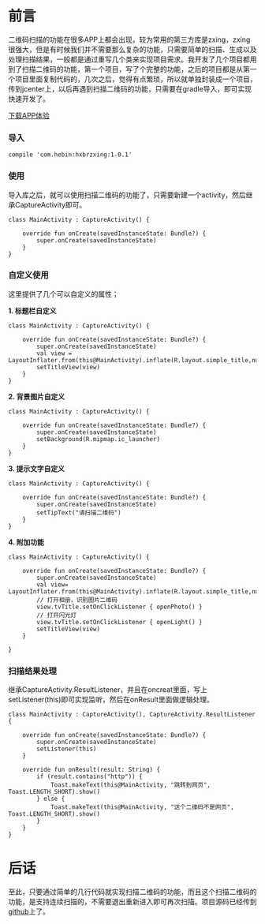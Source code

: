 # 前言
二维码扫描的功能在很多APP上都会出现，较为常用的第三方库是zxing，zxing很强大，但是有时候我们并不需要那么复杂的功能，只需要简单的扫描、生成以及处理扫描结果，一般都是通过重写几个类来实现项目需求。我开发了几个项目都用到了扫描二维码的功能，第一个项目，写了个完整的功能，之后的项目都是从第一个项目里面复制代码的，几次之后，觉得有点繁琐，所以就单独封装成一个项目，传到jcenter上，以后再遇到扫描二维码的功能，只需要在gradle导入，即可实现快速开发了。

[下载APP体验][2]

<h3>导入</h3>

```
compile 'com.hebin:hxbrzxing:1.0.1'
```
<h3>使用</h3>
导入库之后，就可以使用扫描二维码的功能了，只需要新建一个activity，然后继承CaptureActivity即可。

```
class MainActivity : CaptureActivity() {

    override fun onCreate(savedInstanceState: Bundle?) {
        super.onCreate(savedInstanceState)
    }
}

```
<h3>自定义使用</h3>

这里提供了几个可以自定义的属性；

 **1. 标题栏自定义**

```
class MainActivity : CaptureActivity() {

    override fun onCreate(savedInstanceState: Bundle?) {
        super.onCreate(savedInstanceState)
        val view = LayoutInflater.from(this@MainActivity).inflate(R.layout.simple_title,null)
        setTitleView(view)
    }
}

```
 **2. 背景图片自定义**
 

```
class MainActivity : CaptureActivity() {

    override fun onCreate(savedInstanceState: Bundle?) {
        super.onCreate(savedInstanceState)
        setBackground(R.mipmap.ic_launcher)
    }
}

```
 **3. 提示文字自定义**
 

```
class MainActivity : CaptureActivity() {

    override fun onCreate(savedInstanceState: Bundle?) {
        super.onCreate(savedInstanceState)
        setTipText("请扫描二维码")
    }
}
```
 **4. 附加功能**
 

```
class MainActivity : CaptureActivity() {

    override fun onCreate(savedInstanceState: Bundle?) {
        super.onCreate(savedInstanceState)
        val view= LayoutInflater.from(this@MainActivity).inflate(R.layout.simple_title,null)
        // 打开相册，识别图片二维码
        view.tvTitle.setOnClickListener { openPhoto() }
        // 打开闪光灯
        view.tvTitle.setOnClickListener { openLight() }
        setTitleView(view)
    }

}
```

 
<h3>扫描结果处理</h3>
继承CaptureActivity.ResultListener，并且在oncreat里面，写上setListener(this)即可实现监听，然后在onResult里面做逻辑处理。

```
class MainActivity : CaptureActivity(), CaptureActivity.ResultListener {

    override fun onCreate(savedInstanceState: Bundle?) {
        super.onCreate(savedInstanceState)
        setListener(this)
    }

    override fun onResult(result: String) {
        if (result.contains("http")) {
            Toast.makeText(this@MainActivity, "跳转到网页", Toast.LENGTH_SHORT).show()
        } else {
            Toast.makeText(this@MainActivity, "这个二维码不是网页", Toast.LENGTH_SHORT).show()
        }
    }
}
```
# 后话
至此，只要通过简单的几行代码就实现扫描二维码的功能，而且这个扫描二维码的功能，是支持连续扫描的，不需要退出重新进入即可再次扫描。项目源码已经传到[github][1]上了。

[1]: https://github.com/Hebin320/Zxing
[2]: https://raw.githubusercontent.com/Hebin320/Zxing/master/app/release/app-release.apk
